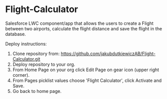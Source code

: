 # Flight-Calculator

Salesforce LWC component/app that allows the users to create a Flight between two airports, calculate the flight
distance and save the flight in the database. 

Deploy instructions:
1. Clone repository from: https://github.com/jakubdutkiewiczAB/Flight-Calculator.git
2. Deploy repository to your org.
3. From Home Page on your org click Edit Page on gear icon (upper right corner).
4. From Pages picklist values choose 'Flight Calculator', click Activate and Save.
5. Go back to home page.
